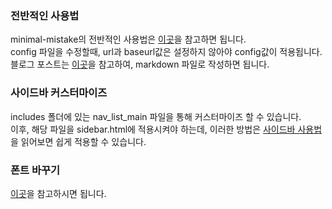### 전반적인 사용법
minimal-mistake의 전반적인 사용법은 [이곳](https://mmistakes.github.io/minimal-mistakes/docs/quick-start-guide/)을 참고하면 됩니다.\
config 파일을 수정할때, url과 baseurl값은 설정하지 않아야 config값이 적용됩니다.\
블로그 포스트는 [이곳](https://ansohxxn.github.io/blog/posting/)을 참고하여, markdown 파일로 작성하면 됩니다.
 
 
### 사이드바 커스터마이즈
includes 폴더에 있는 nav_list_main 파일을 통해 커스터마이즈 할 수 있습니다. \
이후, 해당 파일을 sidebar.html에 적용시켜야 하는데, 이러한 방법은 [사이드바 사용법](https://ansohxxn.github.io/blog/category/)을 읽어보면 쉽게 적용할 수 있습니다.

### 폰트 바꾸기
[이곳](https://oilmlio.com/blog/Change-the-GitHub-Blog-Font-RIDIBatang/)을 참고하시면 됩니다.

